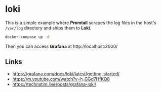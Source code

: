 # loki

This is a simple example where **Promtail** scrapes the log files in the host's `/var/log` directory and ships them to **Loki**.

```bash
docker-compose up -d
```

Then you can access **Grafana** at http://localhost:3000/

## Links

- https://grafana.com/docs/loki/latest/getting-started/
- https://m.youtube.com/watch?v=h_GGd7HfKQ8
- https://technotim.live/posts/grafana-loki/
